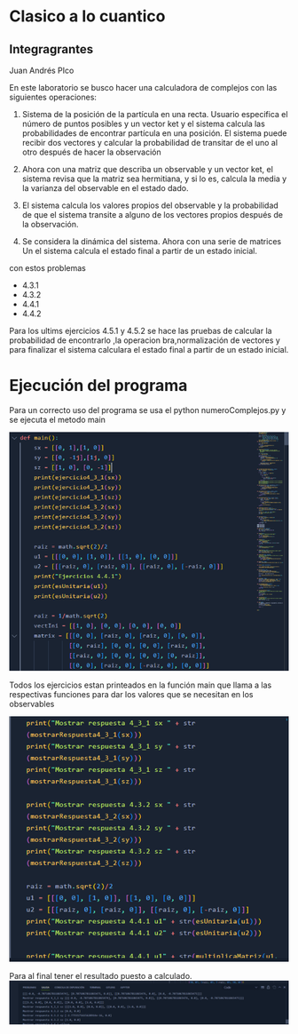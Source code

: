 # Clasico a lo cuantico 

## Integragrantes 
Juan Andrés PIco 

En este laboratorio se busco hacer una calculadora de complejos con las siguientes operaciones:

1. Sistema de la posición de la partícula en una recta. Usuario especifica el número de puntos posibles y un vector ket y el sistema calcula las probabilidades de encontrar partícula en una posición. El sistema puede recibir dos vectores y calcular la probabilidad de transitar de el uno al otro después de hacer la observación

2. Ahora con una matriz que describa un observable y un vector ket, el sistema revisa que la matriz sea hermitiana, y si lo es, calcula la media y la varianza del observable en el estado dado.

3. El sistema calcula los valores propios del observable y la probabilidad de que el sistema transite a alguno de los vectores propios después de la observación.

4. Se considera la dinámica del sistema. Ahora con una serie de matrices Un el sistema calcula el estado final a partir de un estado inicial.

con estos problemas 
- 4.3.1
- 4.3.2
- 4.4.1
- 4.4.2

Para los ultims ejercicios 4.5.1 y 4.5.2 se hace las pruebas de calcular la probabilidad de encontrarlo ,la operacion bra,normalización de vectores y para finalizar el sistema calculara  el estado final a partir de un estado inicial.

# Ejecución del programa
Para un correcto uso del programa se usa el python numeroComplejos.py y se ejecuta el metodo main 

![](/img/func.png)

Todos los ejercicios estan printeados en la función main que llama a las respectivas funciones para dar los valores que se necesitan en los observables 

![](/img/main.png)

Para al final tener el resultado puesto a calculado.
![](/img/output.png)